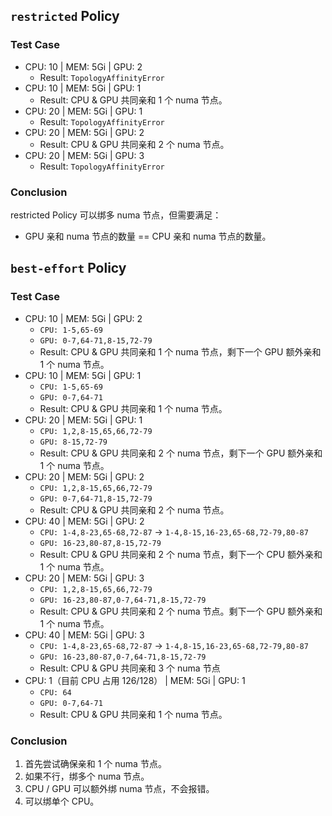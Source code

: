 ## **`restricted` Policy**

### **Test Case**

- CPU: 10 | MEM: 5Gi | GPU: 2
    - Result: `TopologyAffinityError`
- CPU: 10 | MEM: 5Gi | GPU: 1
    - Result: CPU & GPU 共同亲和 1 个 numa 节点。
- CPU: 20 | MEM: 5Gi | GPU: 1
    - Result: `TopologyAffinityError`
- CPU: 20 | MEM: 5Gi | GPU: 2
    - Result: CPU & GPU 共同亲和 2 个 numa 节点。
- CPU: 20 | MEM: 5Gi | GPU: 3
    - Result: `TopologyAffinityError`

### **Conclusion**

restricted Policy 可以绑多 numa 节点，但需要满足：

- GPU 亲和 numa 节点的数量 == CPU 亲和 numa 节点的数量。

## **`best-effort` Policy**

### **Test Case**

- CPU: 10 | MEM: 5Gi | GPU: 2
    - `CPU: 1-5,65-69`
    - `GPU: 0-7,64-71,8-15,72-79`
    - Result: CPU & GPU 共同亲和 1 个 numa 节点，剩下一个 GPU 额外亲和 1 个 numa 节点。
- CPU: 10 | MEM: 5Gi | GPU: 1
    - `CPU: 1-5,65-69`
    - `GPU: 0-7,64-71`
    - Result: CPU & GPU 共同亲和 1 个 numa 节点。
- CPU: 20 | MEM: 5Gi | GPU: 1
    - `CPU: 1,2,8-15,65,66,72-79`
    - `GPU: 8-15,72-79`
    - Result: CPU & GPU 共同亲和 2 个 numa 节点，剩下一个 GPU 额外亲和 1 个 numa 节点。
- CPU: 20 | MEM: 5Gi | GPU: 2
    - `CPU: 1,2,8-15,65,66,72-79`
    - `GPU: 0-7,64-71,8-15,72-79`
    - Result: CPU & GPU 共同亲和 2 个 numa 节点。
- CPU: 40 | MEM: 5Gi | GPU: 2
    - `CPU: 1-4,8-23,65-68,72-87` -> `1-4,8-15,16-23,65-68,72-79,80-87`
    - `GPU: 16-23,80-87,8-15,72-79`
    - Result: CPU & GPU 共同亲和 2 个 numa 节点，剩下一个 CPU 额外亲和 1 个 numa 节点。
- CPU: 20 | MEM: 5Gi | GPU: 3
    - `CPU: 1,2,8-15,65,66,72-79`
    - `GPU: 16-23,80-87,0-7,64-71,8-15,72-79`
    - Result: CPU & GPU 共同亲和 2 个 numa 节点。剩下一个 GPU 额外亲和 1 个 numa 节点。
- CPU: 40 | MEM: 5Gi | GPU: 3
    - `CPU: 1-4,8-23,65-68,72-87` -> `1-4,8-15,16-23,65-68,72-79,80-87`
    - `GPU: 16-23,80-87,0-7,64-71,8-15,72-79`
    - Result: CPU & GPU 共同亲和 3 个 numa 节点
- CPU: 1（目前 CPU 占用 126/128） | MEM: 5Gi | GPU: 1
    - `CPU: 64`
    - `GPU: 0-7,64-71`
    - Result: CPU & GPU 共同亲和 1 个 numa 节点。

### **Conclusion**

1. 首先尝试确保亲和 1 个 numa 节点。
2. 如果不行，绑多个 numa 节点。
3. CPU / GPU 可以额外绑 numa 节点，不会报错。
4. 可以绑单个 CPU。
